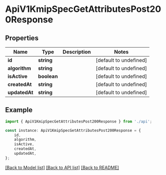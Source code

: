 # ApiV1KmipSpecGetAttributesPost200Response


## Properties

Name | Type | Description | Notes
------------ | ------------- | ------------- | -------------
**id** | **string** |  | [default to undefined]
**algorithm** | **string** |  | [default to undefined]
**isActive** | **boolean** |  | [default to undefined]
**createdAt** | **string** |  | [default to undefined]
**updatedAt** | **string** |  | [default to undefined]

## Example

```typescript
import { ApiV1KmipSpecGetAttributesPost200Response } from './api';

const instance: ApiV1KmipSpecGetAttributesPost200Response = {
    id,
    algorithm,
    isActive,
    createdAt,
    updatedAt,
};
```

[[Back to Model list]](../README.md#documentation-for-models) [[Back to API list]](../README.md#documentation-for-api-endpoints) [[Back to README]](../README.md)
